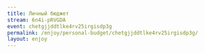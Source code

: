 ```yaml
---
title: Личный бюджет
stream: 6n4i-pRVGDA
event: chetgjjddtlke4rv25irgisdp3g
permalink: /enjoy/personal-budget/chetgjjddtlke4rv25irgisdp3g/
layout: enjoy
---
```

